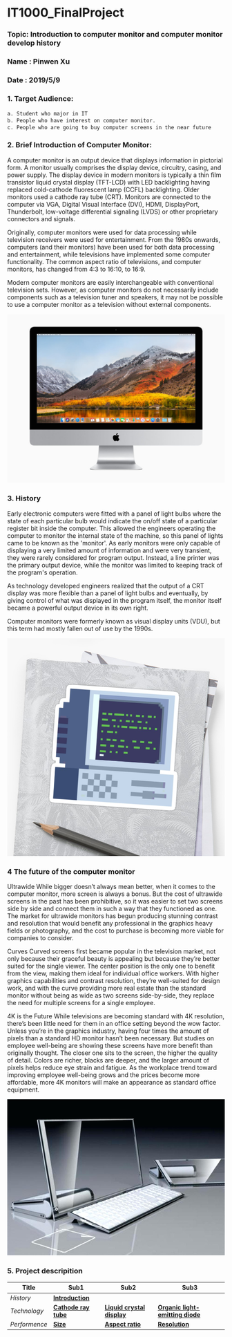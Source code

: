 # IT1000_FinalProject
### Topic: Introduction to computer monitor and computer monitor develop history
### Name : Pinwen Xu
### Date : 2019/5/9
### 1. Target Audience: 
    a. Student who major in IT
    b. People who have interest on computer monitor.
    c. People who are going to buy computer screens in the near future
### 2. Brief Introduction of Computer Monitor:
A computer monitor is an output device that displays information in pictorial form. A monitor usually comprises the display device, circuitry, casing, and power supply. The display device in modern monitors is typically a thin film transistor liquid crystal display (TFT-LCD) with LED backlighting having replaced cold-cathode fluorescent lamp (CCFL) backlighting. Older monitors used a cathode ray tube (CRT). Monitors are connected to the computer via VGA, Digital Visual Interface (DVI), HDMI, DisplayPort, Thunderbolt, low-voltage differential signaling (LVDS) or other proprietary connectors and signals.

Originally, computer monitors were used for data processing while television receivers were used for entertainment. From the 1980s onwards, computers (and their monitors) have been used for both data processing and entertainment, while televisions have implemented some computer functionality. The common aspect ratio of televisions, and computer monitors, has changed from 4:3 to 16:10, to 16:9.

Modern computer monitors are easily interchangeable with conventional television sets. However, as computer monitors do not necessarily include components such as a television tuner and speakers, it may not be possible to use a computer monitor as a television without external components.
   
![Image of monitor3](https://github.com/poi123456789/IT1000_FinalProject/blob/master/img/mac.jpg)


### 3. History

Early electronic computers were fitted with a panel of light bulbs where the state of each particular bulb would indicate the on/off state of a particular register bit inside the computer. This allowed the engineers operating the computer to monitor the internal state of the machine, so this panel of lights came to be known as the 'monitor'. As early monitors were only capable of displaying a very limited amount of information and were very transient, they were rarely considered for program output. Instead, a line printer was the primary output device, while the monitor was limited to keeping track of the program's operation.

As technology developed engineers realized that the output of a CRT display was more flexible than a panel of light bulbs and eventually, by giving control of what was displayed in the program itself, the monitor itself became a powerful output device in its own right.

Computer monitors were formerly known as visual display units (VDU), but this term had mostly fallen out of use by the 1990s.

![Image of monitor4](https://github.com/poi123456789/IT1000Final-Project/blob/master/img/stf%2Csmall%2C600x600.jpg)

### 4 The future of the computer monitor

Ultrawide
While bigger doesn’t always mean better, when it comes to the computer monitor, more screen is always a bonus. But the cost of ultrawide screens in the past has been prohibitive, so it was easier to set two screens side by side and connect them in such a way that they functioned as one. The market for ultrawide monitors has begun producing stunning contrast and resolution that would benefit any professional in the graphics heavy fields or photography, and the cost to purchase is becoming more viable for companies to consider.

Curves
Curved screens first became popular in the television market, not only because their graceful beauty is appealing but because they’re better suited for the single viewer. The center position is the only one to benefit from the view, making them ideal for individual office workers. With higher graphics capabilities and contrast resolution, they’re well-suited for design work, and with the curve providing more real estate than the standard monitor without being as wide as two screens side-by-side, they replace the need for multiple screens for a single employee.

4K is the Future
While televisions are becoming standard with 4K resolution, there’s been little need for them in an office setting beyond the wow factor. Unless you’re in the graphics industry, having four times the amount of pixels than a standard HD monitor hasn’t been necessary. But studies on employee well-being are showing these screens have more benefit than originally thought. The closer one sits to the screen, the higher the quality of detail. Colors are richer, blacks are deeper, and the larger amount of pixels helps reduce eye strain and fatigue. As the workplace trend toward improving employee well-being grows and the prices become more affordable, more 4K monitors will make an appearance as standard office equipment.

![Image of monitor5](https://github.com/poi123456789/IT1000Final-Project/blob/master/img/glass-computer-monitor.jpg)



### 5. Project descripition

**Title** | **Sub1** | **Sub2** | **Sub3**
--- | --- | --- | --- 
*History* | **[Introduction](https://github.com/poi123456789/IT1000Final-Project/blob/master/src/history/README.md)**|  |  
*Technology* | **[Cathode ray tube](https://github.com/poi123456789/IT1000Final-Project/blob/master/src/technology/READEME2.md)** | **[Liquid crystal display](https://github.com/poi123456789/IT1000Final-Project/blob/master/src/technology/README3.md)** | **[Organic light-emitting diode](https://github.com/poi123456789/IT1000Final-Project/blob/master/src/technology/README4.md)**
*Performence* |**[Size](https://github.com/poi123456789/IT1000Final-Project/blob/master/src/measure/README1.md)**| **[Aspect ratio](https://github.com/poi123456789/IT1000Final-Project/blob/master/src/measure/README2.md)** | **[Resolution](https://github.com/poi123456789/IT1000Final-Project/blob/master/src/measure/README3.md)**

